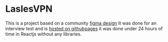 # LaslesVPN

This is a project based on a community [figma design](https://www.figma.com/file/iOgteaX4Ig1paCYnYBPaq8/FREEBIES-Landingpage-LaslesVPN-(Community)?t=8XQlnbUdTZnUn8Se-0)
It was done for an interview test and is [hosted on githubpages](https://shbhm-0711.github.io/LaslesVPN/)
it was done under 24 hours of time in Reactjs without any libraries.
